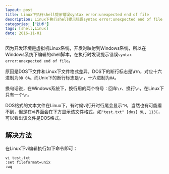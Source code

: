```yaml
---
layout: post
title: Linux下执行shell提示错误syntax error:unexpected end of file
description: Linux下执行shell提示错误syntax error:unexpected end of file
categories: ["技术"]
tags: [shell,Linux]
date: 2016-11-01
---
```


因为开发环境是虚拟机Linux系统，开发时映射到Windows系统，所以在Windows系统下编辑的shell脚本，在执行时发现提示错误`syntax error:unexpected end of file`。

原因是DOS下文件和Linux下文件格式差异。DOS下的断行标志是\r\n，对应十六进制为`0D 0A`。而Unix下的断行标志是`\n`，十六进制为`0A`。

换句话说，在Windows系统下，换行用的两个符号：回车`\r`、换行`\n`，在Linux下只有一个`\n`。

DOS格式的文本文件在Linux下，有时候vi打开时行尾会显示`^M`，当然也有可能看不到，但是在vi界面会在下方显示该文件格式，如`"test.txt" [dos] 9L, 113C`，可以看出该文件是DOS格式。

## 解决方法

在Linux下vi编辑执行如下命令即可：

	vi test.txt
	:set fileformat=unix
	:wq